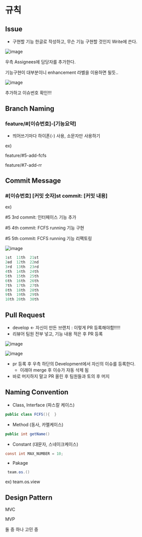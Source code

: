# 규칙

## Issue

- 구현할 기능 한글로 작성하고, 무슨 기능 구현할 것인지 Write에 쓴다.

![image](https://user-images.githubusercontent.com/82709044/160164752-4ad82fac-0128-4a24-9b25-3b3399df10f6.png)

우측 Assignees에 담당자를 추가한다.

기능구현이 대부분이니 enhancement 라벨을 이용하면 될듯..

![image](https://user-images.githubusercontent.com/82709044/160164816-b5f97e31-7ca9-47d3-a81b-30268aae0da7.png)

추가하고 이슈번호 확인!!! 

## Branch Naming

### feature/#[이슈번호]-[기능요약]

- 띄어쓰기마다 하이폰(-) 사용, 소문자만 사용하기

ex)

feature/#5-add-fcfs

feature/#7-add-rr

## Commit Message

### #[이슈번호] [커밋 숫자]st commit: [커밋 내용]

ex) 

#5 3rd commit: 인터페이스 기능 추가

#5 4th commit: FCFS running 기능 구현

#5 5th commit: FCFS running 기능 리팩토링

![image](https://user-images.githubusercontent.com/82709044/160164910-26bc7652-c5c3-44e4-85e7-88c6755cb8f5.png)

```dart
1st  11th  21st
2ed  12th  22nd
3rd  13th  23rd
4th  14th  24th
5th  15th  25th
6th  16th  26th
7th  17th  27th
8th  18th  28th
9th  19th  29th
10th 20th  30th
```

## Pull Request

- develop ← 자신이 만든 브랜치  : 이렇게 PR 등록해야함!!!!!
- 리뷰어 팀원 전부 넣고, 기능 내용 적은 후 PR 등록

![image](https://user-images.githubusercontent.com/82709044/160165077-e6c0e342-4f26-4cfd-ab08-f9b3686c3fde.png)

![image](https://user-images.githubusercontent.com/82709044/160165127-a9677037-ad28-4a1d-b30c-f73b3cf5e6c0.png)
- pr 등록 후 우측 하단의 Development에서 자신의 이슈를 등록한다.
    - 이래야 merge 후 이슈가 자동 삭제 됨
- 바로 머지하지 말고 PR 올린 후 팀원들과 토의 후 머지

## Naming Convention

- Class, Interface (파스칼 케이스)

```java
public class FCFS(){  }
```

- Method (동사, 카멜케이스)

```java
public int getName()
```

- Constant (대문자, 스네이크케이스)

```java
const int MAX_NUMBER = 10;
```

- Pakage 

```java
 team.os.()
```

ex) team.os.view

## Design Pattern

MVC

MVP

둘 중 하나 고민 중
